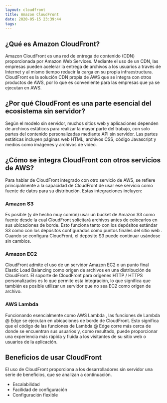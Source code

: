 ```yaml
---
layout: cloudfront
title: Amazon CloudFront
date: 2020-05-15 23:39:44
tags:
---
```



## ¿Qué es Amazon CloudFront?
Amazon CloudFront es una red de entrega de contenido (CDN) proporcionada por Amazon Web Services. Mediante el uso de un CDN, las empresas pueden acelerar la entrega de archivos a los usuarios a través de Internet y al mismo tiempo reducir la carga en su propia infraestructura. CloudFront es la solución CDN propia de AWS que se integra con otros productos de AWS, por lo que es conveniente para las empresas que ya se ejecutan en AWS.


## ¿Por qué CloudFront es una parte esencial del ecosistema sin servidor?
Según el modelo sin servidor, muchos sitios web y aplicaciones dependen de archivos estáticos para realizar la mayor parte del trabajo, con solo partes del contenido personalizadas mediante API sin servidor. Las partes estáticas incluyen páginas web HTML, archivos CSS, código Javascript y medios como imágenes y archivos de video.

## ¿Cómo se integra CloudFront con otros servicios de AWS?
Para hablar de CloudFront integrado con otro servicio de AWS, se refiere principalmente a la capacidad de CloudFront de usar ese servicio como fuente de datos para su distribución. Estas integraciones incluyen:

### Amazon S3 
Es posible (y de hecho muy común) usar un bucket de Amazon S3 como fuente desde la cual CloudFront solicitará archivos antes de colocarlos en sus ubicaciones de borde. Esto funciona tanto con los depósitos estándar S3 como con los depósitos configurados como puntos finales del sitio web . Cuando se configura CloudFront, el depósito S3 puede continuar usándose sin cambios.

### Amazon EC2
CloudFront admite el uso de un servidor Amazon EC2 o un punto final Elastic Load Balancing como origen de archivos en una distribución de CloudFront. El soporte de CloudFront para orígenes HTTP / HTTPS personalizados es lo que permite esta integración, lo que significa que también es posible utilizar un servidor que no sea EC2 como origen de archivo.

### AWS Lambda 
Funcionando esencialmente como AWS Lambda , las funciones de Lambda @ Edge se ejecutan en ubicaciones de borde de CloudFront. Esto significa que el código de las funciones de Lambda @ Edge corre más cerca de donde se encuentran sus usuarios y, como resultado, puede proporcionar una experiencia más rápida y fluida a los visitantes de su sitio web o usuarios de la aplicación. 

## Beneficios de usar CloudFront
El uso de CloudFront proporciona a los desarrolladores sin servidor una serie de beneficios, que se analizan a continuación.

* Escalabilidad 
* Facilidad de configuración  
* Configuración flexible  

